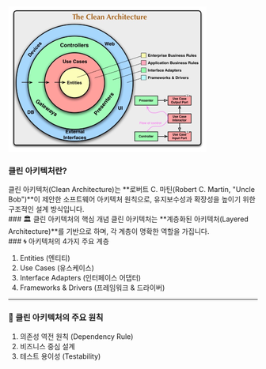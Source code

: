 ![TIL_IMAGE](./image/%ED%81%B4%EB%A6%B0%EC%95%84%ED%82%A4%ED%85%8D%EC%B2%98.png)
### 클린 아키텍처란?
클린 아키텍처(Clean Architecture)는 **로버트 C. 마틴(Robert C. Martin, "Uncle Bob")**이 제안한 소프트웨어 아키텍처 원칙으로, 유지보수성과 확장성을 높이기 위한 구조적인 설계 방식입니다.<br>### 🏛️ 클린 아키텍처의 핵심 개념
클린 아키텍처는 **계층화된 아키텍처(Layered Architecture)**를 기반으로 하며, 각 계층이 명확한 역할을 가집니다.<br>### 🌀 아키텍처의 4가지 주요 계층
1. Entities (엔티티)
1. Use Cases (유스케이스)
1. Interface Adapters (인터페이스 어댑터)
1. Frameworks & Drivers (프레임워크 & 드라이버)
---
### 🎯 클린 아키텍처의 주요 원칙
1. 의존성 역전 원칙 (Dependency Rule)
1. 비즈니스 중심 설계
1. 테스트 용이성 (Testability)
